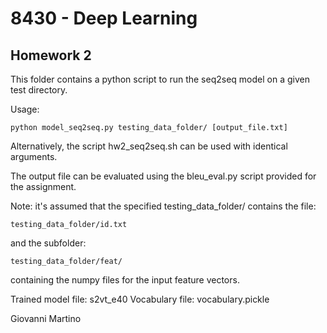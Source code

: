 # 8430 - Deep Learning #
## Homework 2 ##

This folder contains a python script to run the seq2seq model on a given test directory. 

Usage: 

	python model_seq2seq.py testing_data_folder/ [output_file.txt]

Alternatively, the script hw2_seq2seq.sh can be used with identical arguments. 


The output file can be evaluated using the bleu_eval.py script provided for the assignment. 


Note: it's assumed that the specified testing_data_folder/ contains the file: 

	testing_data_folder/id.txt

and the subfolder: 

	testing_data_folder/feat/

containing the numpy files for the input feature vectors. 

Trained model file: s2vt_e40 
Vocabulary file: vocabulary.pickle

Giovanni Martino
